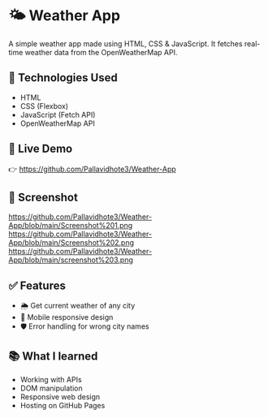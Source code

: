 
# 🌤️ Weather App

A simple weather app made using HTML, CSS & JavaScript. It fetches real-time weather data from the OpenWeatherMap API.

## 🔧 Technologies Used
- HTML
- CSS (Flexbox)
- JavaScript (Fetch API)
- OpenWeatherMap API

## 🔗 Live Demo
👉 https://github.com/Pallavidhote3/Weather-App

## 📸 Screenshot
https://github.com/Pallavidhote3/Weather-App/blob/main/Screenshot%201.png
https://github.com/Pallavidhote3/Weather-App/blob/main/Screenshot%202.png
https://github.com/Pallavidhote3/Weather-App/blob/main/screenshot%203.png

## ✅ Features
- 🌦️ Get current weather of any city
- 📱 Mobile responsive design
- 🛡️ Error handling for wrong city names

## 📚 What I learned
- Working with APIs
- DOM manipulation
- Responsive web design
- Hosting on GitHub Pages
